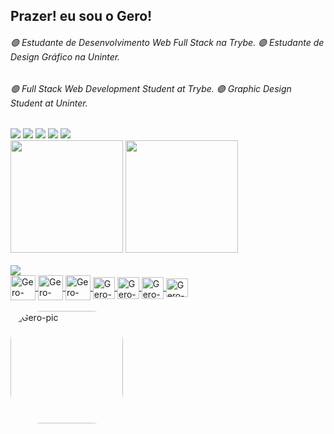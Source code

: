 
  ## Prazer! eu sou o Gero!

  
###### 🟢 Estudante de Desenvolvimento Web Full Stack na Trybe. 🟣 Estudante de Design Gráfico na Uninter.
###### 🟢 Full Stack Web Development Student at Trybe.          🟣 Graphic Design Student at Uninter.




</div>
<div>
     <a href="https://instagram.com/gerson.h.o" target="_blank"><img src="https://img.shields.io/badge/-My Art-%23946CE8?style=for-the-badge&logo=behance&logoColor=white" target="_blank"></a>
  <a href = "mailto:gersonhoa@gmail.com"><img src="https://img.shields.io/badge/-My Mail-%23333?style=for-the-badge&logo=gmail&logoColor=white" target="_blank"></a>
  <a href="https://www.linkedin.com/in/gerson-henrique-oliveira-almeida-b46693204/" target="_blank"><img src="https://img.shields.io/badge/-My Work-%230077B5?style=for-the-badge&logo=linkedin&logoColor=white" target="_blank"></a> 
 <a href="https://instagram.com/gerson.h.o" target="_blank"><img src="https://img.shields.io/badge/-my life-%23E4405F?style=for-the-badge&logo=instagram&logoColor=white" target="_blank"></a>
  <a href="https://api.whatsapp.com/send?phone=5564996130157&text=Ol%C3%A1,%20Gero!%20" target="_blank"><img src="https://img.shields.io/badge/-My number-%2362C829?style=for-the-badge&logo=whatsapp&logoColor=white" target="_blank"></a> </div>

  <img height="180em" src="https://github-readme-stats.vercel.app/api/top-langs/?username=gerson-henrique&layout=compact&langs_count=7&theme=ocean_dark"/>
  <a href="https://github.com/gerson-henrique">  
  <img height="180em" src="https://github-readme-stats.vercel.app/api?username=gerson-henrique&show_icons=true&theme=ocean_dark&include_all_commits=true&count_private=true"/>
  

   
  <div style="display: inline_block"><br>
<img src="https://www.codewars.com/users/SrJavali/badges/large">  <br>
  <img align="center" alt="Gero-JS" height="40" width="40" src="https://blog.vandersonguidi.com.br/wp-content/uploads/2016/11/js3.png)">
  <img align="center" alt="Gero-HTML" height="40" width="40" src="https://www.w3.org/html/logo/downloads/HTML5_Logo_256.png">
  <img align="center" alt="Gero-CSS" height="40" width="40" src="https://api.badgr.io/public/badges/_a_0p_sUQdG1TxAPt2MftA/image">
   <img align="center" alt="Gero-PS" height="35" width="35" src="https://cdn-icons-png.flaticon.com/512/552/552220.png">
  <img align="center" alt="Gero-XD" height="35" width="35" src="https://cdn-icons-png.flaticon.com/512/552/552224.png">
  <img align="center" alt="Gero-AI" height="35" width="35" src="https://cdn-icons-png.flaticon.com/512/552/552222.png"> 
  <img align="center" alt="Gero-Materialize" height="30" width="35" src="https://seeklogo.com/images/M/materialize-logo-0FCAD8A6F8-seeklogo.com.png">  
  </div>
<br>
<img alt="Gero-pic" height="180" style="border-radius:50px;" src="https://media.discordapp.net/attachments/876950923174379611/892502688070238339/Webp.net-gifmaker.gif?width=395&height=395">
  </a>
 
 
</div>

   
 
